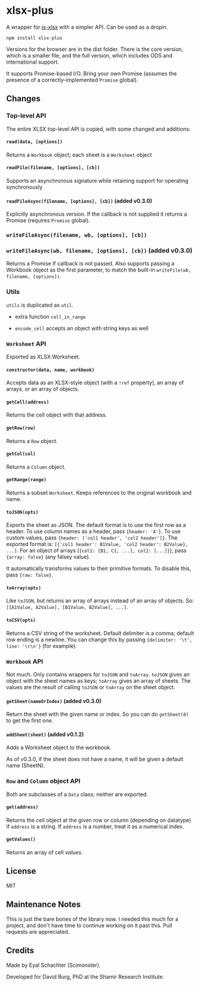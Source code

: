 # xlsx-plus
A wrapper for [js-xlsx](https://github.com/SheetJS/js-xlsx) with a simpler API. Can be used as a dropin.

```
npm install xlsx-plus
```

Versions for the browser are in the dist folder. There is the core version, which is a smaller file, and the full version, which includes ODS and international support.

It supports Promise-based I/O. Bring your own Promise (assumes the presence of a correctly-implemented `Promise` global).


## Changes

### Top-level API

The entire XLSX top-level API is copied, with some changed and additions:

#### `read(data, [options])`

Returns a `Workbook` object; each sheet is a `Worksheet` object

#### `readFile(filename, [options], [cb])`

Supports an asynchronous signature while retaining support for operating synchronously

#### `readFileAsync(filename, [options], [cb])` (added v0.3.0)

Explicitly asynchronous version. If the callback is not supplied it returns a Promise (requires `Promise` global).

### `writeFileAsync(filename, wb, [options], [cb])`
### `writeFileAsync(wb, filename, [options], [cb])` (added v0.3.0)

Returns a Promise if callback is not passed. Also supports passing a Workbook object as the first parameter, to match the built-in `writeFile(wb, filename, [options])`.

### Utils

`utils` is duplicated as `util`.

- extra function `cell_in_range`

- `encode_cell` accepts an object with string keys as well

### `Worksheet` API

Exported as XLSX.Worksheet.

#### `constructor(data, name, workbook)`

Accepts data as an XLSX-style object (with a `!ref` property), an array of arrays, or an array of objects.

#### `getCell(address)`

Returns the cell object with that address.

#### `getRow(row)`

Returns a `Row` object.

#### `getCol(col)`

Returns a `Column` object.

#### `getRange(range)`

Returns a subset `Worksheet`. Keeps references to the original workbook and name.

#### `toJSON(opts)`

Exports the sheet as JSON. The default format is to use the first row as a header. To use column names as a header, pass `{header: 'A'}`. To use custom values, pass `{header: ['col1 header', 'col2 header']}`. The exported format is: `[{'col1 header': B1Value, 'col2 header': B2Value}, ...]`. For an object of arrays (`{col1: [B1, C1, ...], col2: [...]}`), pass `{array: false}` (any falsey value).

It automatically transforms values to their primitive formats. To disable this, pass `{raw: false}`.

#### `toArray(opts)`

Like `toJSON`, but returns an array of arrays instead of an array of objects. So: `[[A1Value, A2Value], [B1Value, B2Value], ...]`.

#### `toCSV(opts)`

Returns a CSV string of the worksheet. Default delimiter is a comma; default row ending is a newline. You can change this by passing `{delimiter: '\t', line: '\r\n'}` (for example).

### `Workbook` API

Not much. Only contains wrappers for `toJSON` and `toArray`. `toJSON` gives an object with the sheet names as keys; `toArray` gives an array of sheets. The values are the result of calling `toJSON` or `toArray` on the sheet object.

#### `getSheet(nameOrIndex)` (added v0.3.0)

Return the sheet with the given name or index. So you can do `getSheet(0)` to get the first one.

#### `addSheet(sheet)` (added v0.1.2)

Adds a Worksheet object to the workbook.

As of v0.3.0, if the sheet does not have a name, it will be given a default name (SheetN).

### `Row` and `Column` object API

Both are subclasses of a `Data` class; neither are exported.

#### `get(address)`

Returns the cell object at the given row or column (depending on datatype) if `address` is a string. If `address` is a number, treat it as a numerical index.

#### `getValues()`

Returns an array of cell *values*.

## License

MIT

## Maintenance Notes

This is just the bare bones of the library now. I needed this much for a project, and don't have time to continue working on it past this. Pull requests are appreciated.

## Credits

Made by Eyal Schachter (Scimonster).

Developed for David Burg, PhD at the Shamir Research Institute.
